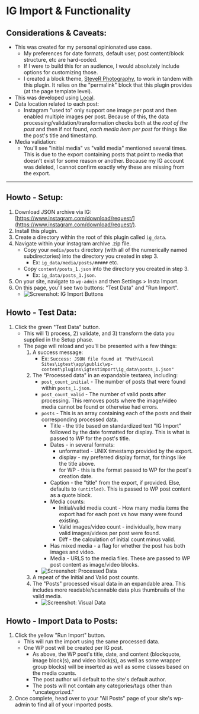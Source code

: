 # IG Import & Functionality

## Considerations & Caveats:
- This was created for my personal opinionated use case.
	- My preferences for date formats, default user, post content/block structure, etc are hard-coded.
	- If I were to build this for an audience, I would absolutely include options for customizing those.
	- I created a block theme, [SteveR Photography](https://github.com/sr4136/stever-photography), to work in tandem with this plugin. It relies on the "permalink" block that this plugin provides (at the page template level).
- This was developed using [Local](https://localwp.com/). 
- Data location related to each post:
	- Instagram "used to" only support one image per post and then enabled multiple images per post. Because of this, the data processing/validation/transformation checks both at the *root of the post* and then if not found, *each media item per post* for things like the post's title and timestamp.
- Media validation:
	- You'll see "initial media" vs "valid media" mentioned several times. This is due to the export containing posts that point to media that doesn't exist for some reason or another. Because my IG account was deleted, I cannot confirm exactly why these are missing from the export.

---

## Howto - Setup:
1. Download JSON archive via IG: [https://www.instagram.com/download/request/](https://www.instagram.com/download/request/).
2. Install this plugin.
3. Create a directory within the root of this plugin called `ig_data`.
4. Navigate within your instagram archive .zip file.
	- Copy your `media/posts` directory (with all of the numerically named subdirectories) into the directory you created in step 3. 
		- Ex: `ig_data/media/posts/#####` etc.
	- Copy `content/posts_1.json` into the directory you created in step 3.
		- Ex: `ig_data/posts_1.json`.
5. On your site, navigate to `wp-admin` and then Settings > Insta Import.
6. On this page, you'll see two buttons: "Test Data" and "Run Import".
	- ![Screenshot: IG Import Buttons](https://user-images.githubusercontent.com/4681620/236632082-52190ff4-03eb-42f7-91ad-fcbc1db1e4b8.png)


## Howto - Test Data:
1. Click the green "Test Data" button.
	- This will 1) process, 2) validate, and 3) transform the data you supplied in the Setup phase.
	- The page will reload and you'll be presented with a few things:
		1. A success message:
			- Ex: `Success: JSON file found at "Path\Local Sites\igtest\app\public\wp-content\plugins\igtestimport\ig_data\posts_1.json"`
		2. The "Processed data" in an expandable textarea, including:
			- `post_count_initial` - The number of posts that were found within `posts_1.json`. 
			- `post_count_valid` - The number of valid posts after processing. This removes posts where the image/video media cannot be found or otherwise had errors. 
			- `posts` - This is an array containing each of the posts and their corresponding processed data.
				- Title - the title based on standardized text "IG Import" followed by the date formatted for display. This is what is passed to WP for the post's title.
				- Dates - in several formats:
					- unformatted - UNIX timestamp provided by the export.
					- display - my preferred display format, for things like the title above.
					- for WP - this is the format passed to WP for the post's creation date.
				- Caption - the "title" from the export, if provided. Else, defaults to `(untitled)`. This is passed to WP post content as a quote block.
				- Media counts:
					- Initial/valid media count - How many media items the export had for each post vs how many were found existing.
					- Valid images/video count - individually, how many valid images/videos per post were found.
					- Diff - the calculation of initial count minus valid.
				- Has mixed media - a flag for whether the post has both images and video.
				- Media - URLS to the media files. These are passed to WP post content as image/video blocks.
			- ![Screenshot: Processed Data](https://user-images.githubusercontent.com/4681620/236633882-befd08a6-2b20-4870-8495-c81628704166.png)
		3. A repeat of the Initial and Valid post counts. 
		4. The "Posts" processed visual data in an expandable area. This includes more readable/scannable data plus thumbnails of the valid media.
			- ![Screenshot: Visual Data](https://user-images.githubusercontent.com/4681620/236633963-b0aa6d21-1ff7-476b-9067-e67e97acdd60.png)

## Howto - Import Data to Posts:
1. Click the yellow "Run Import" button.
	- This will run the import using the same processed data. 
	- One WP post will be created per IG post.
		- As above, the WP post's title, date, and content (blockquote, image block(s), and video block(s), as well as some wrapper group blocks) will be inserted as well as some classes based on the media counts.
		- The post author will default to the site's default author.
		- The posts will not contain any categories/tags other than "uncategorized."
2. Once complete, head over to your "All Posts" page of your site's wp-admin to find all of your imported posts.
